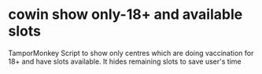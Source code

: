 # cowin show only-18+ and available slots
TamporMonkey Script to show only centres which are doing vaccination for 18+ and have slots available.
It hides remaining slots to save user's time
